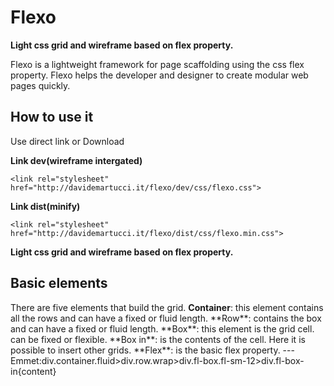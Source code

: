 # Flexo
**Light css grid and wireframe based on flex property.**

<p>
Flexo is a lightweight framework for page scaffolding using the css flex property. Flexo helps the developer and designer to create modular web pages quickly.
</p>

## How to use it
<p>
Use direct link or Download
</p>

**Link dev(wireframe intergated)**


```
<link rel="stylesheet" href="http://davidemartucci.it/flexo/dev/css/flexo.css">
```

**Link dist(minify)**


```
<link rel="stylesheet" href="http://davidemartucci.it/flexo/dist/css/flexo.min.css">
```

**Light css grid and wireframe based on flex property.**

## Basic elements

<p>
There are five elements that build the grid.
  <b>Container</b>: this element contains all the rows and can have a fixed or fluid length.
**Row**: contains the box and can have a fixed or fluid length.
**Box**: this element is the grid cell. can be fixed or flexible.
**Box in**: is the contents of the cell. Here it is possible to insert other grids.
**Flex**: is the basic flex property.
---
Emmet:div.container.fluid>div.row.wrap>div.fl-box.fl-sm-12>div.fl-box-in{content}
</p>
